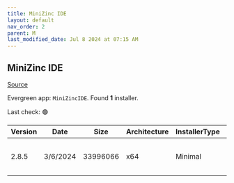 ```yaml
---
title: MiniZinc IDE
layout: default
nav_order: 2
parent: M
last_modified_date: Jul 8 2024 at 07:15 AM
---
```


## MiniZinc IDE

[Source](https://www.minizinc.org/)

Evergreen app: `MiniZincIDE`. Found **1** installer.

Last check: 🟢

| Version | Date     | Size     | Architecture | InstallerType | Type | URI                                                                                                                                                                                                                    |
| ------- | -------- | -------- | ------------ | ------------- | ---- | ---------------------------------------------------------------------------------------------------------------------------------------------------------------------------------------------------------------------- |
| 2.8.5   | 3/6/2024 | 33996066 | x64          | Minimal       | exe  | [https://github.com/MiniZinc/MiniZincIDE/releases/download/2.8.5/MiniZincIDE-2.8.5-bundled-setup-win64.exe](https://github.com/MiniZinc/MiniZincIDE/releases/download/2.8.5/MiniZincIDE-2.8.5-bundled-setup-win64.exe) |
